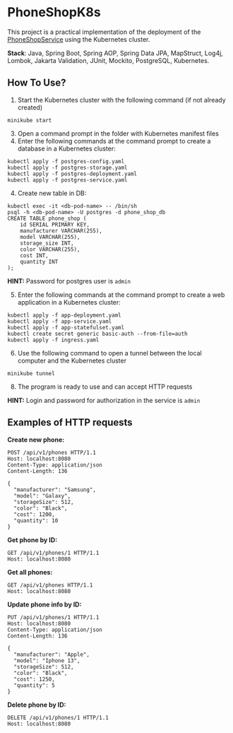 # PhoneShopK8s
This project is a practical implementation of the deployment of the [PhoneShopService](https://github.com/SiriHate/PhoneShopService) using the Kubernetes cluster.

**Stack**: Java, Spring Boot, Spring AOP, Spring Data JPA, MapStruct, Log4j, Lombok, Jakarta Validation, JUnit, Mockito, PostgreSQL, Kubernetes.

## How To Use?

1) Start the Kubernetes cluster with the following command (if not already created)
```
minikube start
```
3) Open a command prompt in the folder with Kubernetes manifest files
4) Enter the following commands at the command prompt to create a database in a Kubernetes cluster:
```
kubectl apply -f postgres-config.yaml
kubectl apply -f postgres-storage.yaml
kubectl apply -f postgres-deployment.yaml
kubectl apply -f postgres-service.yaml
```
4) Create new table in DB:
```
kubectl exec -it <db-pod-name> -- /bin/sh
psql -h <db-pod-name> -U postgres -d phone_shop_db
CREATE TABLE phone_shop (
    id SERIAL PRIMARY KEY,
    manufacturer VARCHAR(255),
    model VARCHAR(255),
    storage_size INT,
    color VARCHAR(255),
    cost INT,
    quantity INT
);
```
**HINT:** Password for postgres user is `admin`

5) Enter the following commands at the command prompt to create a web application in a Kubernetes cluster:
```
kubectl apply -f app-deployment.yaml
kubectl apply -f app-service.yaml
kubectl apply -f app-statefulset.yaml
kubectl create secret generic basic-auth --from-file=auth
kubectl apply -f ingress.yaml
```
6) Use the following command to open a tunnel between the local computer and the Kubernetes cluster
```
minikube tunnel
```
8) The program is ready to use and can accept HTTP requests

**HINT:** Login and password for authorization in the service is `admin`

## Examples of HTTP requests

**Create new phone:**
```
POST /api/v1/phones HTTP/1.1
Host: localhost:8080
Content-Type: application/json
Content-Length: 136

{ 
  "manufacturer": "Samsung",
  "model": "Galaxy",
  "storageSize": 512,
  "color": "Black",
  "cost": 1200,
  "quantity": 10
}
```

**Get phone by ID:**
```
GET /api/v1/phones/1 HTTP/1.1
Host: localhost:8080
```

**Get all phones:**
```
GET /api/v1/phones HTTP/1.1
Host: localhost:8080
```

**Update phone info by ID:**
```
PUT /api/v1/phones/1 HTTP/1.1
Host: localhost:8080
Content-Type: application/json
Content-Length: 136

{ 
  "manufacturer": "Apple",
  "model": "Iphone 13",
  "storageSize": 512,
  "color": "Black",
  "cost": 1250,
  "quantity": 5
}
```

**Delete phone by ID:**
```
DELETE /api/v1/phones/1 HTTP/1.1
Host: localhost:8080
```
